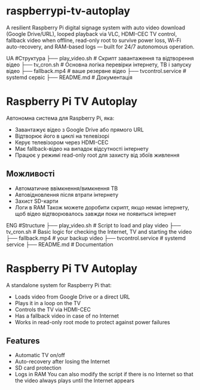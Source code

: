 # raspberrypi-tv-autoplay
A resilient Raspberry Pi digital signage system with auto video download (Google Drive/URL), looped playback via VLC, HDMI-CEC TV control, fallback video when offline, read-only root to survive power loss, Wi-Fi auto-recovery, and RAM-based logs — built for 24/7 autonomous operation.

UA
#Структура
├── play_video.sh            # Скрипт завантаження та відтворення відео
├── tv_cron.sh               # Основна логіка перевірки інтернету, ТВ і запуску відео
├── fallback.mp4             # ваше резервне відео
├── tvcontrol.service        # systemd сервіс
├── README.md                # Документація


# Raspberry Pi TV Autoplay

Автономна система для Raspberry Pi, яка:
- Завантажує відео з Google Drive або прямого URL
- Відтворює його в циклі на телевізорі
- Керує телевізором через HDMI-CEC
- Має fallback-відео на випадок відсутності інтернету
- Працює у режимі read-only root для захисту від збоїв живлення

## Можливості
- Автоматичне ввімкнення/вимкнення ТВ
- Автовідновлення після втрати інтернету
- Захист SD-карти
- Логи в RAM
Також можете доробити скрипт, якщо немає інтернету, щоб відео відтворювалось завжди поки не появиться інтернет

ENG
#Structure
├── play_video.sh # Script to load and play video
├── tv_cron.sh # Basic logic for checking the Internet, TV and starting the video
├── fallback.mp4 # your backup video
├── tvcontrol.service # systemd service
├── README.md # Documentation

# Raspberry Pi TV Autoplay

A standalone system for Raspberry Pi that:
- Loads video from Google Drive or a direct URL
- Plays it in a loop on the TV
- Controls the TV via HDMI-CEC
- Has a fallback video in case of no Internet
- Works in read-only root mode to protect against power failures

## Features
- Automatic TV on/off
- Auto-recovery after losing the Internet
- SD card protection
- Logs in RAM
You can also modify the script if there is no Internet so that the video always plays until the Internet appears
